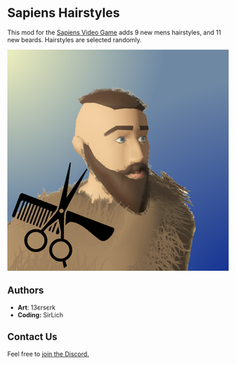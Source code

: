# Sapiens Hairstyles

This mod for the [Sapiens Video Game](https://store.steampowered.com/app/1060230/Sapiens/) adds 9 new mens hairstyles, and 11 new beards. Hairstyles are selected randomly.

![alt text](promo-art/preview.png)

## Authors

 - **Art**: 13єrѕєrk
 - **Coding:** SirLich

## Contact Us

Feel free to [join the Discord.]( https://discord.gg/WnN8hj2Fyg)